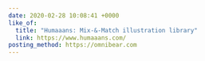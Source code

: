 ```yaml
---
date: 2020-02-28 10:08:41 +0000
like_of:
  title: "Humaaans: Mix-&-Match illustration library"
  link: https://www.humaaans.com/
posting_method: https://omnibear.com
---
```

